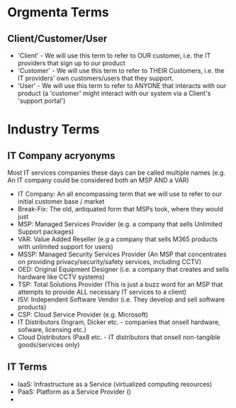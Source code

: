 

# Orgmenta Terms

## Client/Customer/User
- 'Client' - We will use this term to refer to OUR customer, i.e. the IT providers that sign up to our product
- 'Customer' - We will use this term to refer to THEIR Customers, i.e. the IT providers' own customers/users that they support.
- 'User' - We will use this term to refer to ANYONE that interacts with our product (a 'customer' might interact with our system via a Client's 'support portal')


# Industry Terms

## IT Company acryonyms
Most IT services companies these days can be called multiple names (e.g. An IT company could be considered both an MSP AND a VAR)

- IT Company: An all encompassing term that we will use to refer to our initial customer base / market
- Break-Fix: The old, antiquated form that MSPs took, where they would just 
- MSP: Managed Services Provider  (e.g. a company that sells Unlimited Support packages)
- VAR: Value Added Reseller (e.g a company that sells M365 products with unlimited support for users)
- MSSP: Managed Security Services Provider (An MSP that concentrates on providing privacy/security/safety services, including CCTV)
- OED: Original Equipment Designer (i.e. a company that creates and sells hardware like CCTV systems)
- TSP: Total Solutions Provider (This is just a buzz word for an MSP that attempts to provide ALL necessary IT services to a client)
- ISV: Independent Software Vendor (i.e. They develop and sell software products)
- CSP: Cloud Service Provider (e.g. Microsoft)
- IT Distributors (Ingram, Dicker etc. - companies that onsell hardware, sofware, licensing etc.)
- Cloud Distributors (Pax8 etc. - IT distributors that onsell non-tangible goods/services only)

## IT Terms
- IaaS: Infrastructure as a Service (virtualized computing resources)
- PaaS: Platform as a Service Provider ()
- 